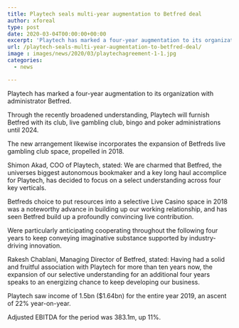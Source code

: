 ```yaml
---
title: Playtech seals multi-year augmentation to Betfred deal
author: xforeal 
type: post
date: 2020-03-04T00:00:00+00:00
excerpt: 'Playtech has marked a four-year augmentation to its organization with administrator Betfred '
url: /playtech-seals-multi-year-augmentation-to-betfred-deal/
image : images/news/2020/03/playtechagreement-1-1.jpg
categories:
  - news

---
```

Playtech has marked a four-year augmentation to its organization with administrator Betfred. 

Through the recently broadened understanding, Playtech will furnish Betfred with its club, live gambling club, bingo and poker administrations until 2024. 

The new arrangement likewise incorporates the expansion of Betfreds live gambling club space, propelled in 2018. 

Shimon Akad, COO of Playtech, stated: We are charmed that Betfred, the universes biggest autonomous bookmaker and a key long haul accomplice for Playtech, has decided to focus on a select understanding across four key verticals. 

Betfreds choice to put resources into a selective Live Casino space in 2018 was a noteworthy advance in building up our working relationship, and has seen Betfred build up a profoundly convincing live contribution. 

Were particularly anticipating cooperating throughout the following four years to keep conveying imaginative substance supported by industry-driving innovation. 

Rakesh Chablani, Managing Director of Betfred, stated: Having had a solid and fruitful association with Playtech for more than ten years now, the expansion of our selective understanding for an additional four years speaks to an energizing chance to keep developing our business. 

Playtech saw income of 1.5bn ($1.64bn) for the entire year 2019, an ascent of 22&percnt; year-on-year. 

Adjusted EBITDA for the period was 383.1m, up 11&percnt;.
